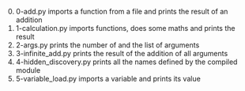 0. 0-add.py imports a function from a file and prints the result of an addition
1. 1-calculation.py  imports functions, does some maths and prints the result
2. 2-args.py prints the number of and the list of arguments
3. 3-infinite_add.py prints the result of the addition of all arguments
4. 4-hidden_discovery.py prints all the names defined by the compiled module
5. 5-variable_load.py imports a variable and prints its value
